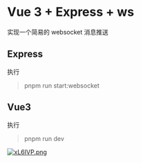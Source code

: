 # Vue 3 + Express + ws 
实现一个简易的 websocket 消息推送

## Express
执行
> pnpm run start:websocket

## Vue3
执行
> pnpm run dev

[![xL6IVP.png](https://s1.ax1x.com/2022/11/04/xL6IVP.png)](https://imgse.com/i/xL6IVP)
